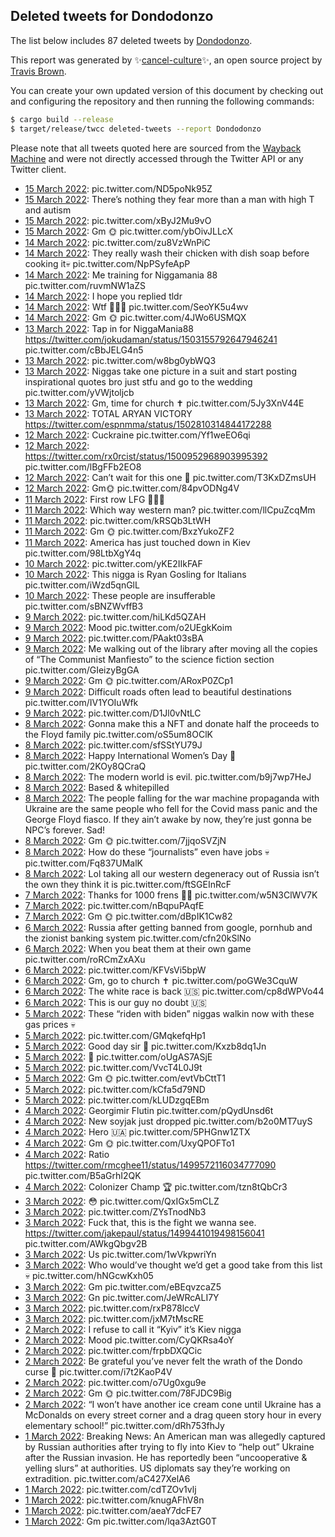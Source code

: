 ## Deleted tweets for Dondodonzo

The list below includes 87 deleted tweets by
[Dondodonzo](https://twitter.com/Dondodonzo).



This report was generated by ✨[cancel-culture](https://github.com/travisbrown/cancel-culture)✨,
an open source project by [Travis Brown](https://twitter.com/travisbrown).

You can create your own updated version of this document by checking out and configuring the
repository and then running the following commands:

```bash
$ cargo build --release
$ target/release/twcc deleted-tweets --report Dondodonzo
```

Please note that all tweets quoted here are sourced from the
[Wayback Machine](https://web.archive.org) and were not directly accessed through the Twitter API or
any Twitter client.

* [15 March 2022](https://web.archive.org/web/20220315193408/https://twitter.com/Dondodonzo/status/1503816793269354496): pic.twitter.com/ND5poNk95Z <!--1503816793269354496-->
* [15 March 2022](https://web.archive.org/web/20220315171353/https://twitter.com/Dondodonzo/status/1503781290771947524): There’s nothing they fear more than a man with high T and autism <!--1503781290771947524-->
* [15 March 2022](https://web.archive.org/web/20220315144704/https://twitter.com/Dondodonzo/status/1503744412299452430): pic.twitter.com/xByJ2Mu9vO <!--1503744412299452430-->
* [15 March 2022](https://web.archive.org/web/20220315120526/https://twitter.com/Dondodonzo/status/1503703732390961157): Gm 🌞 pic.twitter.com/ybOivJLLcX <!--1503703732390961157-->
* [14 March 2022](https://web.archive.org/web/20220314232002/https://twitter.com/Dondodonzo/status/1503511226067914753): pic.twitter.com/zu8VzWnPiC <!--1503511226067914753-->
* [14 March 2022](https://web.archive.org/web/20220314200907/https://twitter.com/Dondodonzo/status/1503463185759748099): They really wash their chicken with dish soap before cooking it💀 pic.twitter.com/NpPSyfeApP <!--1503463185759748099-->
* [14 March 2022](https://web.archive.org/web/20220314185509/https://twitter.com/Dondodonzo/status/1503433292229529608): Me training for Niggamania 88 pic.twitter.com/ruvmNW1aZS <!--1503433292229529608-->
* [14 March 2022](https://web.archive.org/web/20220314180140/https://twitter.com/Dondodonzo/status/1503430982409539592): I hope you replied tldr <!--1503430982409539592-->
* [14 March 2022](https://web.archive.org/web/20220314150602/https://twitter.com/Dondodonzo/status/1503386938031677444): Wtf 🤣🤣🤣 pic.twitter.com/SeoYK5u4wv <!--1503386938031677444-->
* [14 March 2022](https://web.archive.org/web/20220314121000/https://twitter.com/Dondodonzo/status/1503342623788048385): Gm 🌞 pic.twitter.com/4JWo6USMQX <!--1503342623788048385-->
* [13 March 2022](https://web.archive.org/web/20220313235537/https://twitter.com/Dondodonzo/status/1503157804198207488): Tap in for NiggaMania88  https://twitter.com/jokudaman/status/1503155792647946241  pic.twitter.com/cBbJELG4n5 <!--1503157804198207488-->
* [13 March 2022](https://web.archive.org/web/20220313185914/https://twitter.com/Dondodonzo/status/1503083136288280577): pic.twitter.com/w8bg0ybWQ3 <!--1503083136288280577-->
* [13 March 2022](https://web.archive.org/web/20220313152917/https://twitter.com/Dondodonzo/status/1503030302456823818): Niggas take one picture in a suit and start posting inspirational quotes bro just stfu and go to the wedding pic.twitter.com/yVWjtoljcb <!--1503030302456823818-->
* [13 March 2022](https://web.archive.org/web/20220313130525/https://twitter.com/Dondodonzo/status/1502994159514398721): Gm, time for church ✝️ pic.twitter.com/5Jy3XnV44E <!--1502994159514398721-->
* [13 March 2022](https://web.archive.org/web/20220313005835/https://twitter.com/Dondodonzo/status/1502811107311955969): TOTAL ARYAN VICTORY https://twitter.com/espnmma/status/1502810314844172288 <!--1502811107311955969-->
* [12 March 2022](https://web.archive.org/web/20220313102634/https://twitter.com/Dondodonzo/status/1502760490333880331): Cuckraine pic.twitter.com/Yf1weEO6qi <!--1502760490333880331-->
* [12 March 2022](https://web.archive.org/web/20220313092102/https://twitter.com/Dondodonzo/status/1502710331784769541): https://twitter.com/rx0rcist/status/1500952968903995392  pic.twitter.com/lBgFFb2EO8 <!--1502710331784769541-->
* [12 March 2022](https://web.archive.org/web/20220313082358/https://twitter.com/Dondodonzo/status/1502680043486593026): Can’t wait for this one 🍿 pic.twitter.com/T3KxDZmsUH <!--1502680043486593026-->
* [12 March 2022](https://web.archive.org/web/20220313071754/https://twitter.com/Dondodonzo/status/1502643416596889600): Gm🌞 pic.twitter.com/84pvODNg4V <!--1502643416596889600-->
* [11 March 2022](https://web.archive.org/web/20220311203407/https://twitter.com/Dondodonzo/status/1502382211240235008): First row LFG 😤😤😤 <!--1502382211240235008-->
* [11 March 2022](https://web.archive.org/web/20220311180859/https://twitter.com/Dondodonzo/status/1502345755083907075): Which way western man? pic.twitter.com/llCpuZcqMm <!--1502345755083907075-->
* [11 March 2022](https://web.archive.org/web/20220311161338/https://twitter.com/Dondodonzo/status/1502316783188992004): pic.twitter.com/kRSQb3LtWH <!--1502316783188992004-->
* [11 March 2022](https://web.archive.org/web/20220311130015/https://twitter.com/Dondodonzo/status/1502268069984546821): Gm 🌞 pic.twitter.com/BxzYukoZF2 <!--1502268069984546821-->
* [11 March 2022](https://web.archive.org/web/20220311005316/https://twitter.com/Dondodonzo/status/1502085167653224449): America has just touched down in Kiev pic.twitter.com/98LtbXgY4q <!--1502085167653224449-->
* [10 March 2022](https://web.archive.org/web/20220310164723/https://twitter.com/Dondodonzo/status/1501962809806098436): pic.twitter.com/yKE2IIkFAF <!--1501962809806098436-->
* [10 March 2022](https://web.archive.org/web/20220310134912/https://twitter.com/Dondodonzo/status/1501917926441558022): This nigga is Ryan Gosling for Italians pic.twitter.com/iWzd5qnGlL <!--1501917926441558022-->
* [10 March 2022](https://web.archive.org/web/20220310035336/https://twitter.com/Dondodonzo/status/1501768114475831297): These people are insufferable pic.twitter.com/sBNZWvffB3 <!--1501768114475831297-->
* [ 9 March 2022](https://web.archive.org/web/20220309234806/https://twitter.com/Dondodonzo/status/1501706341777293320): pic.twitter.com/hiLKd5QZAH <!--1501706341777293320-->
* [ 9 March 2022](https://web.archive.org/web/20220309203631/https://twitter.com/Dondodonzo/status/1501658119914594306): Mood pic.twitter.com/o2UEgkKoim <!--1501658119914594306-->
* [ 9 March 2022](https://web.archive.org/web/20220309185829/https://twitter.com/Dondodonzo/status/1501633365539229705): pic.twitter.com/PAakt03sBA <!--1501633365539229705-->
* [ 9 March 2022](https://web.archive.org/web/20220309163416/https://twitter.com/Dondodonzo/status/1501597053595574278): Me walking out of the library after moving all the copies of “The Communist Manfiesto” to the science fiction section pic.twitter.com/GIeizyBgGA <!--1501597053595574278-->
* [ 9 March 2022](https://web.archive.org/web/20220309141721/https://twitter.com/Dondodonzo/status/1501562602534678539): Gm 🌞 pic.twitter.com/ARoxP0ZCp1 <!--1501562602534678539-->
* [ 9 March 2022](https://web.archive.org/web/20220309042421/https://twitter.com/Dondodonzo/status/1501413492024295427): Difficult roads often lead to beautiful destinations pic.twitter.com/IV1YOIuWfk <!--1501413492024295427-->
* [ 9 March 2022](https://web.archive.org/web/20220309010948/https://twitter.com/Dondodonzo/status/1501364400065859587): pic.twitter.com/D1Jl0vNtLC <!--1501364400065859587-->
* [ 8 March 2022](https://web.archive.org/web/20220308215211/https://twitter.com/Dondodonzo/status/1501314747077177345): Gonna make this a NFT and donate half the proceeds to the Floyd family pic.twitter.com/oS5um8OClK <!--1501314747077177345-->
* [ 8 March 2022](https://web.archive.org/web/20220308203711/https://twitter.com/Dondodonzo/status/1501295780807774210): pic.twitter.com/sfSStYU79J <!--1501295780807774210-->
* [ 8 March 2022](https://web.archive.org/web/20220308180040/https://twitter.com/Dondodonzo/status/1501256514736164873): Happy International Women’s Day 🥂 pic.twitter.com/2KOy8QCraQ <!--1501256514736164873-->
* [ 8 March 2022](https://web.archive.org/web/20220308170933/https://twitter.com/Dondodonzo/status/1501243674168078341): The modern world is evil. pic.twitter.com/b9j7wp7HeJ <!--1501243674168078341-->
* [ 8 March 2022](https://web.archive.org/web/20220308170656/https://twitter.com/Dondodonzo/status/1501242894304358405): Based & whitepilled <!--1501242894304358405-->
* [ 8 March 2022](https://web.archive.org/web/20220308155405/https://twitter.com/Dondodonzo/status/1501224596711690244): The people falling for the war machine propaganda with Ukraine are the same people who fell for the Covid mass panic and the George Floyd fiasco. If they ain’t awake by now, they’re just gonna be NPC’s forever. Sad! <!--1501224596711690244-->
* [ 8 March 2022](https://web.archive.org/web/20220308143841/https://twitter.com/Dondodonzo/status/1501205649522401286): Gm 🌞 pic.twitter.com/7jjqoSVZjN <!--1501205649522401286-->
* [ 8 March 2022](https://web.archive.org/web/20220308020226/https://twitter.com/Dondodonzo/status/1501014842571898881): How do these “journalists” even have jobs 💀 pic.twitter.com/Fq837UMalK <!--1501014842571898881-->
* [ 8 March 2022](https://web.archive.org/web/20220308010320/https://twitter.com/Dondodonzo/status/1500999956408193025): Lol taking all our western degeneracy out of Russia isn’t the own they think it is pic.twitter.com/ftSGEInRcF <!--1500999956408193025-->
* [ 7 March 2022](https://web.archive.org/web/20220307212216/https://twitter.com/Dondodonzo/status/1500944882663411719): Thanks for 1000 frens 👊😎 pic.twitter.com/w5N3ClWV7K <!--1500944882663411719-->
* [ 7 March 2022](https://web.archive.org/web/20220307164109/https://twitter.com/Dondodonzo/status/1500874137526538240): pic.twitter.com/nBqpuPAqfE <!--1500874137526538240-->
* [ 7 March 2022](https://web.archive.org/web/20220307135100/https://twitter.com/Dondodonzo/status/1500831286784577538): Gm 🌞 pic.twitter.com/dBpIK1Cw82 <!--1500831286784577538-->
* [ 6 March 2022](https://web.archive.org/web/20220306225541/https://twitter.com/Dondodonzo/status/1500605947852562435): Russia after getting banned from google, pornhub and the zionist banking system pic.twitter.com/cfn20kSlNo <!--1500605947852562435-->
* [ 6 March 2022](https://web.archive.org/web/20220306192033/https://twitter.com/Dondodonzo/status/1500551859211280389): When you beat them at their own game pic.twitter.com/roRCmZxAXu <!--1500551859211280389-->
* [ 6 March 2022](https://web.archive.org/web/20220306173530/https://twitter.com/Dondodonzo/status/1500525402464436227): pic.twitter.com/KFVsVi5bpW <!--1500525402464436227-->
* [ 6 March 2022](https://web.archive.org/web/20220306141000/https://twitter.com/Dondodonzo/status/1500473637396271112): Gm, go to church ✝️ pic.twitter.com/poGWe3CquW <!--1500473637396271112-->
* [ 6 March 2022](https://web.archive.org/web/20220306061612/https://twitter.com/Dondodonzo/status/1500354415492050946): The white race is back 🇺🇸 pic.twitter.com/cp8dWPVo44 <!--1500354415492050946-->
* [ 6 March 2022](https://web.archive.org/web/20220306043748/https://twitter.com/Dondodonzo/status/1500329673372450817): This is our guy no doubt 🇺🇸 <!--1500329673372450817-->
* [ 5 March 2022](https://web.archive.org/web/20220305233924/https://twitter.com/Dondodonzo/status/1500254648338460676): These “riden with biden” niggas walkin now with these gas prices 💀 <!--1500254648338460676-->
* [ 5 March 2022](https://web.archive.org/web/20220305221516/https://twitter.com/Dondodonzo/status/1500233435067129864): pic.twitter.com/GMqkefqHp1 <!--1500233435067129864-->
* [ 5 March 2022](https://web.archive.org/web/20220305193446/https://twitter.com/Dondodonzo/status/1500192992887558144): Good day sir 🥂 pic.twitter.com/Kxzb8dq1Jn <!--1500192992887558144-->
* [ 5 March 2022](https://web.archive.org/web/20220305185658/https://twitter.com/Dondodonzo/status/1500183527303876615): 🤣 pic.twitter.com/oUgAS7ASjE <!--1500183527303876615-->
* [ 5 March 2022](https://web.archive.org/web/20220305175331/https://twitter.com/Dondodonzo/status/1500167099544711174): pic.twitter.com/VvcT4L0J9t <!--1500167099544711174-->
* [ 5 March 2022](https://web.archive.org/web/20220305152546/https://twitter.com/Dondodonzo/status/1500130376261554181): Gm 🌞 pic.twitter.com/evtVbCttT1 <!--1500130376261554181-->
* [ 5 March 2022](https://web.archive.org/web/20220305040615/https://twitter.com/Dondodonzo/status/1499959387376529409): pic.twitter.com/kCfa5d79ND <!--1499959387376529409-->
* [ 5 March 2022](https://web.archive.org/web/20220305024658/https://twitter.com/Dondodonzo/status/1499939279962882049): pic.twitter.com/kLUDzgqEBm <!--1499939279962882049-->
* [ 4 March 2022](https://web.archive.org/web/20220304222923/https://twitter.com/Dondodonzo/status/1499874618529693700): Georgimir Flutin pic.twitter.com/pQydUnsd6t <!--1499874618529693700-->
* [ 4 March 2022](https://web.archive.org/web/20220304181452/https://twitter.com/Dondodonzo/status/1499810565446897664): New soyjak just dropped pic.twitter.com/b2o0MT7uyS <!--1499810565446897664-->
* [ 4 March 2022](https://web.archive.org/web/20220304164552/https://twitter.com/Dondodonzo/status/1499788173555249154): Hero 🇺🇦 pic.twitter.com/5PHGnw1ZTX <!--1499788173555249154-->
* [ 4 March 2022](https://web.archive.org/web/20220304130758/https://twitter.com/Dondodonzo/status/1499733254722699267): Gm 🌞 pic.twitter.com/UxyQPOFTo1 <!--1499733254722699267-->
* [ 4 March 2022](https://web.archive.org/web/20220304033248/https://twitter.com/Dondodonzo/status/1499588483819655168): Ratio  https://twitter.com/rmcghee11/status/1499572116034777090  pic.twitter.com/B5aGrhI2QK <!--1499588483819655168-->
* [ 4 March 2022](https://web.archive.org/web/20220304015218/https://twitter.com/Dondodonzo/status/1499563301776281605): Colonizer Champ 🏆 pic.twitter.com/tzn8tQbCr3 <!--1499563301776281605-->
* [ 3 March 2022](https://web.archive.org/web/20220303231837/https://twitter.com/Dondodonzo/status/1499524541869142018): 😳 pic.twitter.com/QxIGx5mCLZ <!--1499524541869142018-->
* [ 3 March 2022](https://web.archive.org/web/20220303195258/https://twitter.com/Dondodonzo/status/1499472854886367249): pic.twitter.com/ZYsTnodNb3 <!--1499472854886367249-->
* [ 3 March 2022](https://web.archive.org/web/20220303182150/https://twitter.com/Dondodonzo/status/1499449886034509827): Fuck that, this is the fight we wanna see.  https://twitter.com/jakepaul/status/1499441019498156041  pic.twitter.com/AWkgQbgv2B <!--1499449886034509827-->
* [ 3 March 2022](https://web.archive.org/web/20220303161721/https://twitter.com/Dondodonzo/status/1499418620841054215): Us pic.twitter.com/1wVkpwriYn <!--1499418620841054215-->
* [ 3 March 2022](https://web.archive.org/web/20220303142056/https://twitter.com/Dondodonzo/status/1499389238558830599): Who would’ve thought we’d get a good take from this list 💀 pic.twitter.com/hNGcwKxh05 <!--1499389238558830599-->
* [ 3 March 2022](https://web.archive.org/web/20220303123904/https://twitter.com/Dondodonzo/status/1499363667493675018): Gm pic.twitter.com/eBEqvzcaZ5 <!--1499363667493675018-->
* [ 3 March 2022](https://web.archive.org/web/20220303052139/https://twitter.com/Dondodonzo/status/1499253576681627652): Gn pic.twitter.com/JeWRcALI7Y <!--1499253576681627652-->
* [ 3 March 2022](https://web.archive.org/web/20220303022727/https://twitter.com/Dondodonzo/status/1499209717738098692): pic.twitter.com/rxP878lccV <!--1499209717738098692-->
* [ 3 March 2022](https://web.archive.org/web/20220303005123/https://twitter.com/Dondodonzo/status/1499185553622900739): pic.twitter.com/jxM7tMscRE <!--1499185553622900739-->
* [ 2 March 2022](https://web.archive.org/web/20220302231921/https://twitter.com/Dondodonzo/status/1499162401614311433): I refuse to call it “Kyiv” it’s Kiev nigga <!--1499162401614311433-->
* [ 2 March 2022](https://web.archive.org/web/20220302203221/https://twitter.com/Dondodonzo/status/1499119756414271488): Mood pic.twitter.com/CyQKRsa4oY <!--1499119756414271488-->
* [ 2 March 2022](https://web.archive.org/web/20220302180428/https://twitter.com/Dondodonzo/status/1499083010267926533): pic.twitter.com/frpbDXQCic <!--1499083010267926533-->
* [ 2 March 2022](https://web.archive.org/web/20220302163941/https://twitter.com/Dondodonzo/status/1499061778076033026): Be grateful you’ve never felt the wrath of the Dondo curse 🔮 pic.twitter.com/i7t2KaoP4V <!--1499061778076033026-->
* [ 2 March 2022](https://web.archive.org/web/20220302142636/https://twitter.com/Dondodonzo/status/1499028189057855492): pic.twitter.com/o7Ug0xgu9e <!--1499028189057855492-->
* [ 2 March 2022](https://web.archive.org/web/20220302122806/https://twitter.com/Dondodonzo/status/1498997987388841986): Gm 🌞 pic.twitter.com/78FJDC9Big <!--1498997987388841986-->
* [ 2 March 2022](https://web.archive.org/web/20220302023753/https://twitter.com/Dondodonzo/status/1498848795882315780): “I won’t have another ice cream cone until Ukraine has a McDonalds on every street corner and a drag queen story hour in every elementary school!” pic.twitter.com/dRh753fhJy <!--1498848795882315780-->
* [ 1 March 2022](https://web.archive.org/web/20220301224955/https://twitter.com/Dondodonzo/status/1498792646634090497): Breaking News: An American man was allegedly captured by Russian authorities after trying to fly into Kiev to “help out” Ukraine after the Russian invasion. He has reportedly been “uncooperative & yelling slurs” at authorities. US diplomats say they’re working on extradition. pic.twitter.com/aC427XelA6 <!--1498792646634090497-->
* [ 1 March 2022](https://web.archive.org/web/20220301210136/https://twitter.com/Dondodonzo/status/1498765383389564937): pic.twitter.com/cdTZOv1vlj <!--1498765383389564937-->
* [ 1 March 2022](https://web.archive.org/web/20220301170726/https://twitter.com/Dondodonzo/status/1498706433751359490): pic.twitter.com/knugAFhV8n <!--1498706433751359490-->
* [ 1 March 2022](https://web.archive.org/web/20220301151844/https://twitter.com/Dondodonzo/status/1498678965715755015): pic.twitter.com/aeaY7dcFE7 <!--1498678965715755015-->
* [ 1 March 2022](https://web.archive.org/web/20220301140851/https://twitter.com/Dondodonzo/status/1498659542170750977): Gm pic.twitter.com/lqa3AztG0T <!--1498659542170750977-->

